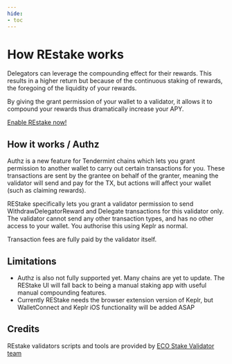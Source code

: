 ```yaml
---
hide:
- toc
---
```

# How REstake works


Delegators can leverage the compounding effect for their rewards. This results in a higher return but because of the continuous staking of rewards, the foregoing of the liquidity of your rewards.

By giving the grant permission of your wallet to a validator, it allows it to compound your rewards thus dramatically increase your APY.


[Enable REstake now!](https://tools.highstakes.ch/restake/)

## How it works / Authz

Authz is a new feature for Tendermint chains which lets you grant permission to another wallet to carry out certain transactions for you. These transactions are sent by the grantee on behalf of the granter, meaning the validator will send and pay for the TX, but actions will affect your wallet (such as claiming rewards).

REStake specifically lets you grant a validator permission to send WithdrawDelegatorReward and Delegate transactions for this validator only. The validator cannot send any other transaction types, and has no other access to your wallet. You authorise this using Keplr as normal.

Transaction fees are fully paid by the validator itself.

## Limitations
- Authz is also not fully supported yet. Many chains are yet to update. The REStake UI will fall back to being a manual staking app with useful manual compounding features.
- Currently REStake needs the browser extension version of Keplr, but WalletConnect and Keplr iOS functionality will be added ASAP


## Credits

REstake validators scripts and tools are provided by [ECO Stake Validator team](https://restake.app/)